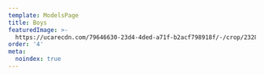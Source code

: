 ```yaml
---
template: ModelsPage
title: Boys
featuredImage: >-
  https://ucarecdn.com/79646630-23d4-4ded-a71f-b2acf798918f/-/crop/2328x1502/0,0/-/preview/
order: '4'
meta:
  noindex: true
---
```


